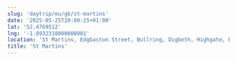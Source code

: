 ```yaml
---
slug: 'daytrip/eu/gb/st-martins'
date: '2025-05-25T20:00:25+01:00'
lat: '52.4769512'
lng: '-1.8932318000000001'
location: 'St Martins, Edgbaston Street, Bullring, Digbeth, Highgate, Birmingham, West Midlands, England, B5 5BB, United Kingdom'
title: 'St Martins'
---
```


